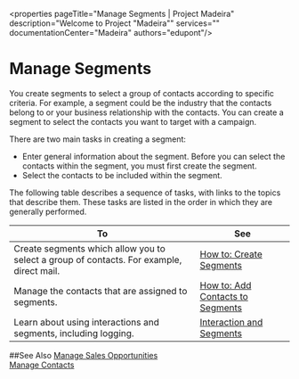 <properties
                pageTitle="Manage Segments | Project Madeira" 
                description="Welcome to Project "Madeira"" 
                services="" 
                documentationCenter="Madeira"
                authors="edupont"/>

# Manage Segments
You create segments to select a group of contacts according to specific criteria. For example, a segment could be the industry that the contacts belong to or your business relationship with the contacts. You can create a segment to select the contacts you want to target with a campaign.

There are two main tasks in creating a segment:
* Enter general information about the segment. Before you can select the contacts within the segment, you must first create the segment.
* Select the contacts to be included within the segment.

The following table describes a sequence of tasks, with links to the topics that describe them. These tasks are listed in the order in which they are generally performed.

|To|See|
|-|-|
|Create segments which allow you to select a group of contacts. For example, direct mail.|[How to: Create Segments](marketing-how-create-segment.md)|
|Manage the contacts that are assigned to segments.|[How to: Add Contacts to Segments](marketing-add-contact-segment.md)|
|Learn about using interactions and segments, including logging.|[Interaction and Segments](marketing-interaction-segments.md)|

##See Also
[Manage Sales Opportunities](marketing-manage-sales-opportunities.md)  
[Manage Contacts](marketing-contacts.md)